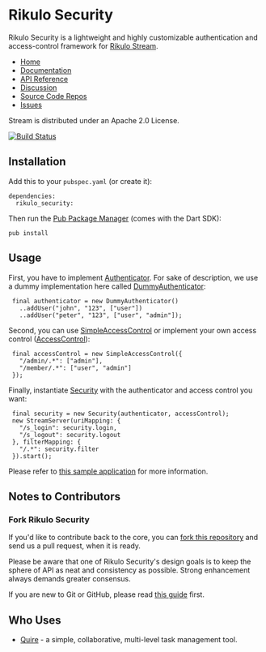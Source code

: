 # Rikulo Security

Rikulo Security is a lightweight and highly customizable authentication and access-control framework for [Rikulo Stream](http://rikulo.org/projects/stream).

* [Home](http://rikulo.org/projects/stream)
* [Documentation](http://docs.rikulo.org/stream/latest/Add-ons/Rikulo_Security)
* [API Reference](http://www.dartdocs.org/documentation/rikulo_security/0.8.3+2)
* [Discussion](http://stackoverflow.com/questions/tagged/rikulo)
* [Source Code Repos](https://github.com/rikulo/security)
* [Issues](https://github.com/rikulo/security/issues)

Stream is distributed under an Apache 2.0 License.

[![Build Status](https://drone.io/github.com/rikulo/security/status.png)](https://drone.io/github.com/rikulo/security/latest)

## Installation

Add this to your `pubspec.yaml` (or create it):

    dependencies:
      rikulo_security:

Then run the [Pub Package Manager](http://pub.dartlang.org/doc) (comes with the Dart SDK):

    pub install

## Usage

 First, you have to implement [Authenticator](http://api.rikulo.org/security/latest/rikulo_security/Authenticator.html). For sake of description, we use a dummy implementation here called [DummyAuthenticator](http://api.rikulo.org/security/latest/rikulo_security_plugin/DummyAuthenticator.html):

     final authenticator = new DummyAuthenticator()
       ..addUser("john", "123", ["user"])
       ..addUser("peter", "123", ["user", "admin"]);

 Second, you can use [SimpleAccessControl](http://api.rikulo.org/security/latest/rikulo_security_plugin/SimpleAccessControl.html) or implement your own access control
 ([AccessControl](http://api.rikulo.org/security/latest/rikulo_security/AccessControl.html)):

     final accessControl = new SimpleAccessControl({
       "/admin/.*": ["admin"],
       "/member/.*": ["user", "admin"]
     });

 Finally, instantiate [Security](http://api.rikulo.org/security/latest/rikulo_security/Security.html) with the authenticator and access control you want:

     final security = new Security(authenticator, accessControl);
     new StreamServer(uriMapping: {
       "/s_login": security.login,
       "/s_logout": security.logout
     }, filterMapping: {
       "/.*": security.filter
     }).start();

Please refer to [this sample application](https://github.com/rikulo/security/tree/master/example/hello) for more information.

## Notes to Contributors

### Fork Rikulo Security

If you'd like to contribute back to the core, you can [fork this repository](https://help.github.com/articles/fork-a-repo) and send us a pull request, when it is ready.

Please be aware that one of Rikulo Security's design goals is to keep the sphere of API as neat and consistency as possible. Strong enhancement always demands greater consensus.

If you are new to Git or GitHub, please read [this guide](https://help.github.com/) first.

## Who Uses

* [Quire](https://quire.io) - a simple, collaborative, multi-level task management tool.
